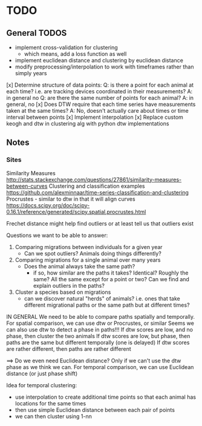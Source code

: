 # TODO

## General TODOS
- implement cross-validation for clustering
    - which means, add a loss function as well
- implement euclidean distance and clustering by euclidean distance
- modify preprocessing/interpolation to work with timeframes rather than simply years






[x] Determine structure of data points:
    Q: is there a point for each animal at each time? i.e. are tracking devices coordinated in their measurements?
    A: in general no
    Q: are there the same number of points for each animal?
    A: in general, no
[x] Does DTW require that each time series have measurements taken at the same times?
    A: No, doesn't actually care about times or time interval between points
[x] Implement interpolation
[x] Replace custom keogh and dtw in clustering alg with python dtw implementations


## Notes

### Sites
Similarity Measures
http://stats.stackexchange.com/questions/27861/similarity-measures-between-curves
Clustering and classification examples
https://github.com/alexminnaar/time-series-classification-and-clustering
Procrustes - similar to dtw in that it will align curves
https://docs.scipy.org/doc/scipy-0.16.1/reference/generated/scipy.spatial.procrustes.html

Frechet distance might help find outliers or at least tell us that outliers exist

Questions we want to be able to answer:
1. Comparing migrations between individuals for a given year
    - Can we spot outliers? Animals doing things differently?
2. Comparing migrations for a single animal over many years
    - Does the animal always take the same path?
        - if so, how similar are the paths it takes? Identical? Roughly the same?
        All the same except for a point or two? Can we find and explain outliers in the paths?
3. Cluster a species based on migrations
    - can we discover natural "herds" of animals? i.e. ones that take different
    migrational paths or the same path but at different times?

IN GENERAL
We need to be able to compare paths spatially and temporally.
For spatial comparison, we can use dtw or Procrustes, or similar
    Seems we can also use dtw to detect a phase in paths!!!
If dtw scores are low, and no phase, then cluster the two animals
If dtw scores are low, but phase, then paths are the same but different temporally (one is delayed)
If dtw scores are rather different, then paths are rather different

==> Do we even need Euclidean distance? Only if we can't use the dtw phase as we think we can.
For temporal comparison, we can use Euclidean distance (or just phase shift)

Idea for temporal clustering:
- use interpolation to create additional time points so that each animal has locations for the same times
- then use simple Euclidean distance between each pair of points
- we can then cluster using 1-nn
